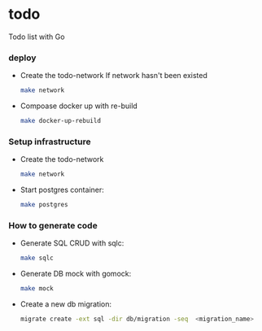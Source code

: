 # todo

Todo list with Go

### deploy

- Create the todo-network
  If network hasn't been existed

  ```bash
  make network
  ```

- Compoase docker up with re-build
  ```bash
  make docker-up-rebuild
  ```

### Setup infrastructure

- Create the todo-network

  ```bash
  make network
  ```

- Start postgres container:
  ```bash
  make postgres
  ```

### How to generate code

- Generate SQL CRUD with sqlc:

  ```bash
  make sqlc
  ```

- Generate DB mock with gomock:

  ```bash
  make mock
  ```

- Create a new db migration:
  ```bash
  migrate create -ext sql -dir db/migration -seq  <migration_name>
  ```
